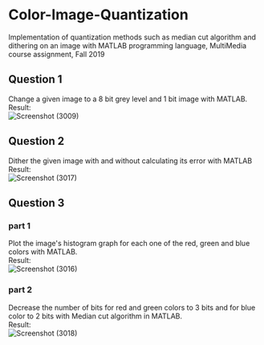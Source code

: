 # Color-Image-Quantization
Implementation of quantization methods such as median cut algorithm and dithering on an image with MATLAB programming language, MultiMedia course assignment, Fall 2019 <br/>
## Question 1
Change a given image to a 8 bit grey level and 1 bit image with MATLAB. <br/>
Result: <br/>
![Screenshot (3009)](https://user-images.githubusercontent.com/38253772/149283751-23d6a8e4-b698-4ad3-93ed-56d04c9baa34.png)
## Question 2
Dither the given image with and without calculating its error with MATLAB<br/>
Result: <br/>
![Screenshot (3017)](https://user-images.githubusercontent.com/38253772/149294696-0d00016c-f2ea-4ada-a411-033c6a8113c5.png)
## Question 3
### part 1
Plot the image's histogram graph for each one of the red, green and blue colors with MATLAB.<br/>
Result:<br/>
![Screenshot (3016)](https://user-images.githubusercontent.com/38253772/149294740-c01884d3-925e-4588-9efe-3d85f6954aca.png)
### part 2
Decrease the number of bits for red and green colors to 3 bits and for blue color to 2 bits with Median cut algorithm in MATLAB.<br/>
Result:<br/>
![Screenshot (3018)](https://user-images.githubusercontent.com/38253772/149294777-d446e87f-a159-4e4d-8222-65492e4e82eb.png)
